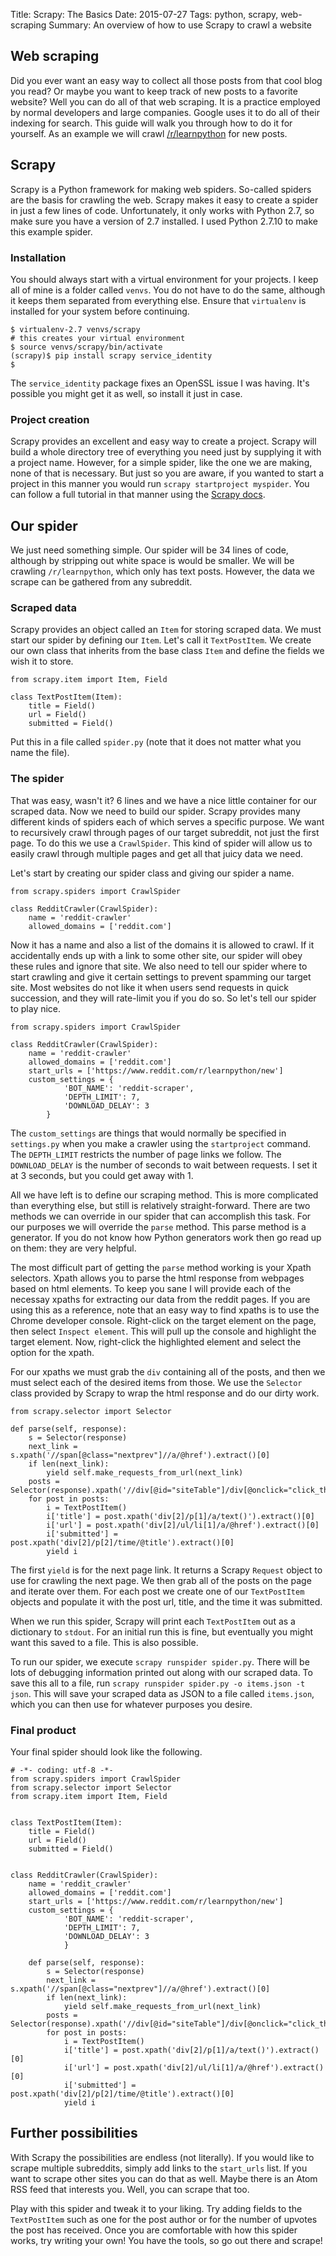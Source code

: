 Title: Scrapy: The Basics
Date: 2015-07-27
Tags: python, scrapy, web-scraping
Summary: An overview of how to use Scrapy to crawl a website


## Web scraping

Did you ever want an easy way to collect all those posts from that cool blog you read?
Or maybe you want to keep track of new posts to a favorite website?
Well you can do all of that web scraping. 
It is a practice employed by normal developers and large companies.
Google uses it to do all of their indexing for search.
This guide will walk you through how to do it for yourself.
As an example we will crawl [/r/learnpython](https://reddit.com/r/learnpython) for new posts.

## Scrapy

Scrapy is a Python framework for making web spiders.
So-called spiders are the basis for crawling the web.
Scrapy makes it easy to create a spider in just a few lines of code.
Unfortunately, it only works with Python 2.7, so make sure you have a version of 2.7 installed.
I used Python 2.7.10 to make this example spider.

### Installation

You should always start with a virtual environment for your projects.
I keep all of mine is a folder called `venvs`.
You do not have to do the same, although it keeps them separated from everything else.
Ensure that `virtualenv` is installed for your system before continuing.

```
$ virtualenv-2.7 venvs/scrapy
# this creates your virtual environment
$ source venvs/scrapy/bin/activate
(scrapy)$ pip install scrapy service_identity
$ 
```

The `service_identity` package fixes an OpenSSL issue I was having.
It's possible you might get it as well, so install it just in case.

### Project creation

Scrapy provides an excellent and easy way to create a project.
Scrapy will build a whole directory tree of everything you need just by supplying it with a project name.
However, for a simple spider, like the one we are making, none of that is necessary.
But just so you are aware, if you wanted to start a project in this manner you would run
`scrapy startproject myspider`. You can follow a full tutorial in that manner using the [Scrapy docs](http://doc.scrapy.org/en/latest/intro/tutorial.html).

## Our spider

We just need something simple.
Our spider will be 34 lines of code, although by stripping out white space is would be smaller.
We will be crawling `/r/learnpython`, which only has text posts.
However, the data we scrape can be gathered from any subreddit.

### Scraped data

Scrapy provides an object called an `Item` for storing scraped data.
We must start our spider by defining our `Item`.
Let's call it `TextPostItem`. 
We create our own class that inherits from the base class `Item` and define the fields we wish it to store.

```
from scrapy.item import Item, Field

class TextPostItem(Item):
    title = Field()
    url = Field()
    submitted = Field()
```

Put this in a file called `spider.py` (note that it does not matter what you name the file).

### The spider

That was easy, wasn't it?
6 lines and we have a nice little container for our scraped data.
Now we need to build our spider.
Scrapy provides many different kinds of spiders each of which serves a specific purpose.
We want to recursively crawl through pages of our target subreddit, not just the first page.
To do this we use a `CrawlSpider`.
This kind of spider will allow us to easily crawl through multiple pages and get all that juicy data we need.

Let's start by creating our spider class and giving our spider a name.

```
from scrapy.spiders import CrawlSpider

class RedditCrawler(CrawlSpider):
    name = 'reddit-crawler'
    allowed_domains = ['reddit.com']
```

Now it has a name and also a list of the domains it is allowed to crawl.
If it accidentally ends up with a link to some other site, our spider will obey these rules and ignore that site.
We also need to tell our spider where to start crawling and give it certain settings to prevent spamming our target site.
Most websites do not like it when users send requests in quick succession, and they will rate-limit you if you do so.
So let's tell our spider to play nice.

```
from scrapy.spiders import CrawlSpider

class RedditCrawler(CrawlSpider):
    name = 'reddit-crawler'
    allowed_domains = ['reddit.com']
    start_urls = ['https://www.reddit.com/r/learnpython/new']
    custom_settings = {
            'BOT_NAME': 'reddit-scraper',
            'DEPTH_LIMIT': 7,
            'DOWNLOAD_DELAY': 3
        }
```

The `custom_settings` are things that would normally be specified in `settings.py` when you make a crawler using the `startproject` command.
The `DEPTH_LIMIT` restricts the number of page links we follow.
The `DOWNLOAD_DELAY` is the number of seconds to wait between requests.
I set it at 3 seconds, but you could get away with 1.

All we have left is to define our scraping method.
This is more complicated than everything else, but still is relatively straight-forward.
There are two methods we can override in our spider that can accomplish this task.
For our purposes we will override the `parse` method.
This parse method is a generator.
If you do not know how Python generators work then go read up on them: they are very helpful.

The most difficult part of getting the `parse` method working is your Xpath selectors.
Xpath allows you to parse the html response from webpages based on html elements.
To keep you sane I will provide each of the necessay xpaths for extracting our data from the reddit pages.
If you are using this as a reference, note that an easy way to find xpaths is to use the Chrome developer console.
Right-click on the target element on the page, then select `Inspect element`.
This will pull up the console and highlight the target element.
Now, right-click the highlighted element and select the option for the xpath.

For our xpaths we must grab the `div` containing all of the posts, and then we must select each of the desired items from those.
We use the `Selector` class provided by Scrapy to wrap the html response and do our dirty work.

```
from scrapy.selector import Selector

def parse(self, response):
    s = Selector(response)
    next_link = s.xpath('//span[@class="nextprev"]//a/@href').extract()[0]
    if len(next_link):
        yield self.make_requests_from_url(next_link)
    posts = Selector(response).xpath('//div[@id="siteTable"]/div[@onclick="click_thing(this)"]')
    for post in posts:
        i = TextPostItem()
        i['title'] = post.xpath('div[2]/p[1]/a/text()').extract()[0]
        i['url'] = post.xpath('div[2]/ul/li[1]/a/@href').extract()[0]
        i['submitted'] = post.xpath('div[2]/p[2]/time/@title').extract()[0]
        yield i
```

The first `yield` is for the next page link.
It returns a Scrapy `Request` object to use for crawling the next page.
We then grab all of the posts on the page and iterate over them.
For each post we create one of our `TextPostItem` objects and populate it with the post url, title, and the time it was submitted.

When we run this spider, Scrapy will print each `TextPostItem` out as a dictionary to `stdout`.
For an initial run this is fine, but eventually you might want this saved to a file.
This is also possible.

To run our spider, we execute `scrapy runspider spider.py`.
There will be lots of debugging information printed out along with our scraped data.
To save this all to a file, run `scrapy runspider spider.py -o items.json -t json`.
This will save your scraped data as JSON to a file called `items.json`, which you can then use for whatever purposes you desire.

### Final product

Your final spider should look like the following.

```
# -*- coding: utf-8 -*-
from scrapy.spiders import CrawlSpider
from scrapy.selector import Selector
from scrapy.item import Item, Field


class TextPostItem(Item):
    title = Field()
    url = Field()
    submitted = Field()


class RedditCrawler(CrawlSpider):
    name = 'reddit_crawler'
    allowed_domains = ['reddit.com']
    start_urls = ['https://www.reddit.com/r/learnpython/new']
    custom_settings = {
            'BOT_NAME': 'reddit-scraper',
            'DEPTH_LIMIT': 7,
            'DOWNLOAD_DELAY': 3
            }

    def parse(self, response):
        s = Selector(response)
        next_link = s.xpath('//span[@class="nextprev"]//a/@href').extract()[0]
        if len(next_link):
            yield self.make_requests_from_url(next_link)
        posts = Selector(response).xpath('//div[@id="siteTable"]/div[@onclick="click_thing(this)"]')
        for post in posts:
            i = TextPostItem()
            i['title'] = post.xpath('div[2]/p[1]/a/text()').extract()[0]
            i['url'] = post.xpath('div[2]/ul/li[1]/a/@href').extract()[0]
            i['submitted'] = post.xpath('div[2]/p[2]/time/@title').extract()[0]
            yield i
```

## Further possibilities

With Scrapy the possibilities are endless (not literally).
If you would like to scrape multiple subreddits, simply add links to the `start_urls` list.
If you want to scrape other sites you can do that as well.
Maybe there is an Atom RSS feed that interests you. 
Well, you can scrape that too.

Play with this spider and tweak it to your liking.
Try adding fields to the `TextPostItem` such as one for the post author or for the number of upvotes the post has received.
Once you are comfortable with how this spider works, try writing your own!
You have the tools, so go out there and scrape!
